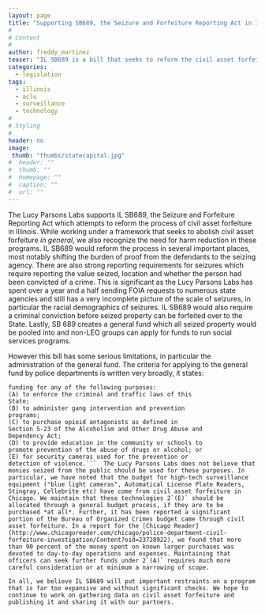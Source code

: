 ```yaml
---
layout: page
title: "Supporting SB689, the Seizure and Forfeiture Reporting Act in Illinois"
#
# Content
#
author: freddy_martinez
teaser: "IL SB689 is a bill that seeks to reform the civil asset forfeiture process in Illinois. Lucy Parsons Labs submitted our support for it with some important feedback."
categories:
  - legislation
tags:
  - illinois
  - aclu
  - surveillance
  - technology
#
# Styling
#
header: no
image:
 thumb: "thumbs/statecapital.jpg"
#  header: ""
#  thumb: ""
#  homepage: ""
#  caption: ""
#  url: ""
---
```


The Lucy Parsons Labs supports IL SB689, the Seizure and Forfeiture Reporting Act which attempts to reform the process of civil asset forfeiture in Illinois. While working under a framework that seeks to abolish civil asset forfeiture *in general*, we also recognize the need for harm reduction in these programs. IL SB689 would reform the process in several important places, most notably shifting the burden of proof from the defendants to the seizing agency. There are also strong reporting requirements for seizures which require reporting the value seized, location and whether the person had been convicted of a crime. This is significant as the Lucy Parsons Labs has spent over a year and a half sending FOIA requests to numerous state agencies and still has a very incomplete picture of the scale of seizures, in particular the racial demographics of seizures. IL SB689 would also require a criminal conviction before seized property can be forfeited over to the State. Lastly, SB 689 creates a general fund which all seized property would be pooled into and non-LEO groups can apply for funds to run social services programs. 

However this bill has some serious limitations, in particular the administration of the general fund. The criteria for applying to the general fund by police departments is written very broadly, it states: 
```(2) Any State or local law enforcement agency may apply for
funding for any of the following purposes:
(A) to enforce the criminal and traffic laws of this
State;
(B) to administer gang intervention and prevention
programs;
(C) to purchase opioid antagonists as defined in
Section 5-23 of the Alcoholism and Other Drug Abuse and
Dependency Act;
(D) to provide education in the community or schools to
promote prevention of the abuse of drugs or alcohol; or
(E) for security cameras used for the prevention or
detection of violence.```  The Lucy Parsons Labs does not believe that monies seized from the public should be used for these purposes. In particular, we have noted that the budget for high-tech surveillance equipment ("blue light cameras", Automatical License Plate Readers, Stingray, Cellebrite etc) have come from civil asset forfeiture in Chicago. We maintain that these technologies 2`(E)` should be allocated through a general budget process, if they are to be purchased *at all*. Further, it has been reported a significant portion of the Bureau of Organized Crimes budget came through civil asset forfeiture. In a report for the [Chicago Reader](http://www.chicagoreader.com/chicago/police-department-civil-forfeiture-investigation/Content?oid=23728922), we found that more than 90 percent of the money spent on known larger purchases was devoted to day-to-day operations and expenses. Maintaining that officers can seek further funds under 2`(A)` requires much more careful consideration or at minimum a narrowing of scope. 

In all, we believe IL SB689 will put important restraints on a program that is far too expansive and without significant checks. We hope to continue to work on gathering data on civil asset forfeiture and publishing it and sharing it with our partners.
